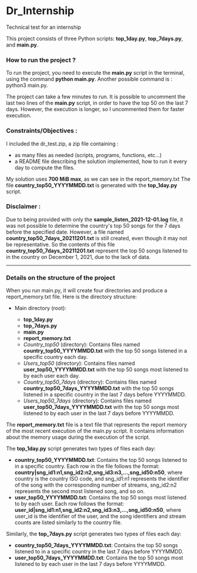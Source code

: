 # Dr_Internship
Technical test for an internship

This project consists of three Python scripts: **top_1day.py**, **top_7days.py**, and **main.py**. 

### How to run the project ? 

To run the project, you need to execute the **main.py** script in the terminal, using the command **python main.py**. Another possible command is : python3 main.py.

The project can take a few minutes to run. It is possible to uncomment the last two lines of the **main.py** script, in order to have the top 50 on the last 7 days. However, the execution is longer, so I uncommented them for faster execution. 

### Constraints/Objectives : 

I included the dr_test.zip, a zip file containing : 
- as many files as needed (scripts, programs, functions, etc...)
- a README file describing the solution implemented, how to run it every day to compute the files.

My solution uses **700 MiB max**, as we can see in the report_memory.txt
The file **country_top50_YYYYMMDD.txt** is generated with the **top_1day.py** script.

### Disclaimer : 

Due to being provided with only the **sample_listen_2021-12-01.log** file, it was not possible to determine the country's top 50 songs for the 7 days before the specified date. However, a file named **country_top50_7days_20211201.txt** is still created, even though it may not be representative. So the contents of this file **country_top50_7days_20211201.txt** represent the top 50 songs listened to in the country on December 1, 2021, due to the lack of data.

*** 
### Details on the structure of the project

When you run main.py, it will create four directories and produce a report_memory.txt file. Here is the directory structure:

- Main directory (root):

    - **top_1day.py**
    - **top_7days.py**
    - **main.py**
    - **report_memory.txt**
    - *Country_top50* (directory): Contains files named **country_top50_YYYYMMDD.txt** with the top 50 songs listened in a specific country each day.
    - *Users_top50* (directory): Contains files named **user_top50_YYYYMMDD.txt** with the top 50 songs most listened to by each user each day.
    - *Country_top50_7days* (directory): Contains files named **country_top50_7days_YYYYMMDD.txt** with the top 50 songs listened in a specific country in the last 7 days before YYYYMMDD.
    - *Users_top50_7days* (directory): Contains files named **user_top50_7days_YYYYMMDD.txt** with the top 50 songs most listened to by each user in the last 7 days before YYYYMMDD.

The **report_memory.txt** file is a text file that represents the report memory of the most recent execution of the main.py script. It contains information about the memory usage during the execution of the script.

The **top_1day.py** script generates two types of files each day:
- **country_top50_YYYYMMDD.txt**: Contains the top 50 songs listened to in a specific country. Each row in the file follows the format: **country|sng_id1:n1,sng_id2:n2,sng_id3:n3,...,sng_id50:n50**, where country is the country ISO code, and sng_id1:n1 represents the identifier of the song with the corresponding number of streams, sng_id2:n2 represents the second most listened song, and so on.
- **user_top50_YYYYMMDD.txt**: Contains the top 50 songs most listened to by each user. Each row follows the format: **user_id|sng_id1:n1,sng_id2:n2,sng_id3:n3,...,sng_id50:n50**, where user_id is the identifier of the user, and the song identifiers and stream counts are listed similarly to the country file.

Similarly, the **top_7days.py** script generates two types of files each day:
- **country_top50_7days_YYYYMMDD.txt**: Contains the top 50 songs listened to in a specific country in the last 7 days before YYYYMMDD.
- **user_top50_7days_YYYYMMDD.txt**: Contains the top 50 songs most listened to by each user in the last 7 days before YYYYMMDD.

 
